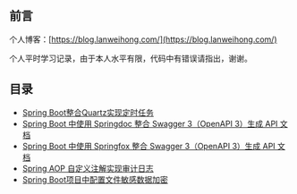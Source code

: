 ## 前言

个人博客：[https://blog.lanweihong.com/](https://blog.lanweihong.com/)

个人平时学习记录，由于本人水平有限，代码中有错误请指出，谢谢。

## 目录

 - [Spring Boot整合Quartz实现定时任务](https://github.com/lanweihong/java-study/tree/main/spring-boot-quartz)
 - [Spring Boot 中使用 Springdoc 整合 Swagger 3（OpenAPI 3）生成 API 文档](https://github.com/lanweihong/java-study/tree/main/spring-boot-springdoc-swagger3)
 - [Spring Boot 中使用 Springfox 整合 Swagger 3（OpenAPI 3）生成 API 文档](https://github.com/lanweihong/java-study/tree/main/spring-boot-springfox-swagger3)
 - [Spring AOP 自定义注解实现审计日志](https://github.com/lanweihong/java-study/tree/main/spring-boot-aop-audit)
 - [Spring Boot项目中配置文件敏感数据加密](https://github.com/lanweihong/java-study/tree/main/spring-boot-config-file-encrypt)
